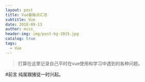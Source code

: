 ```yaml
---
layout: post
title: Vue基础点汇总
subtitle: Vue
date: 2018-09-13
author: miss_
header-img: img/post-bg-2015.jpg
catalog: true
tags:
  - Vue
---
```

>打算在这里记录自己平时在vue使用和学习中遇到的各种问题。

#前言
纯属跟猪徒一时兴起。
